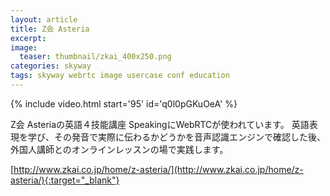 ```yaml
---
layout: article
title: Z会 Asteria
excerpt: 
image:
  teaser: thumbnail/zkai_400x250.png
categories: skyway
tags: skyway webrtc image usercase conf education
---
```


{% include video.html start='95' id='q0l0pGKuOeA' %}

Z会 Asteriaの英語４技能講座 SpeakingにWebRTCが使われています。
英語表現を学び、その発音で実際に伝わるかどうかを音声認識エンジンで確認した後、外国人講師とのオンラインレッスンの場で実践します。

[http://www.zkai.co.jp/home/z-asteria/](http://www.zkai.co.jp/home/z-asteria/){:target="_blank"}
